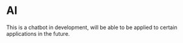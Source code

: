 # AI
This is a chatbot in development, will be able to be applied to certain applications in the future.
